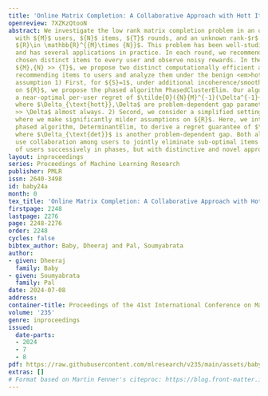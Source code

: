 ```yaml
---
title: 'Online Matrix Completion: A Collaborative Approach with Hott Items'
openreview: 7XZKzQtooN
abstract: We investigate the low rank matrix completion problem in an online setting
  with ${M}$ users, ${N}$ items, ${T}$ rounds, and an unknown rank-$r$ reward matrix
  ${R}\in \mathbb{R}^{{M}\times {N}}$. This problem has been well-studied in the literature
  and has several applications in practice. In each round, we recommend ${S}$ carefully
  chosen distinct items to every user and observe noisy rewards. In the regime where
  ${M},{N} >> {T}$, we propose two distinct computationally efficient algorithms for
  recommending items to users and analyze them under the benign <em>hott items</em>
  assumption 1) First, for ${S}=1$, under additional incoherence/smoothness assumptions
  on ${R}$, we propose the phased algorithm PhasedClusterElim. Our algorithm obtains
  a near-optimal per-user regret of $\tilde{O}({N}{M}^{-1}(\Delta^{-1}+\Delta_{\text{hott}}^{-2}))$
  where $\Delta_{\text{hott}},\Delta$ are problem-dependent gap parameters with $\Delta_{\text{hott}}
  >> \Delta$ almost always. 2) Second, we consider a simplified setting with ${S}=r$
  where we make significantly milder assumptions on ${R}$. Here, we introduce another
  phased algorithm, DeterminantElim, to derive a regret guarantee of $\tilde{O}({N}{M}^{-1/r}\Delta_\text{det}^{-1}))$
  where $\Delta_{\text{det}}$ is another problem-dependent gap. Both algorithms crucially
  use collaboration among users to jointly eliminate sub-optimal items for groups
  of users successively in phases, but with distinctive and novel approaches.
layout: inproceedings
series: Proceedings of Machine Learning Research
publisher: PMLR
issn: 2640-3498
id: baby24a
month: 0
tex_title: 'Online Matrix Completion: A Collaborative Approach with Hott Items'
firstpage: 2248
lastpage: 2276
page: 2248-2276
order: 2248
cycles: false
bibtex_author: Baby, Dheeraj and Pal, Soumyabrata
author:
- given: Dheeraj
  family: Baby
- given: Soumyabrata
  family: Pal
date: 2024-07-08
address:
container-title: Proceedings of the 41st International Conference on Machine Learning
volume: '235'
genre: inproceedings
issued:
  date-parts:
  - 2024
  - 7
  - 8
pdf: https://raw.githubusercontent.com/mlresearch/v235/main/assets/baby24a/baby24a.pdf
extras: []
# Format based on Martin Fenner's citeproc: https://blog.front-matter.io/posts/citeproc-yaml-for-bibliographies/
---
```

